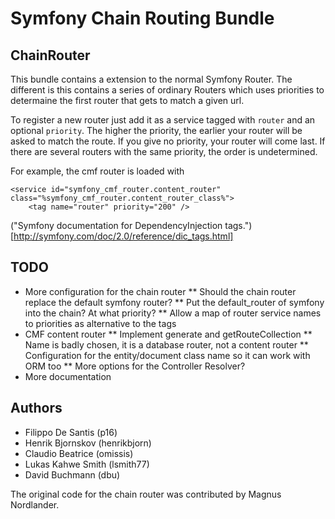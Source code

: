 # Symfony Chain Routing Bundle

## ChainRouter

This bundle contains a extension to the normal Symfony Router. The different is this contains a series
of ordinary Routers which uses priorities to determaine the first router that gets to match a given
url.

To register a new router just add it as a service tagged with `router` and an optional `priority`.
The higher the priority, the earlier your router will be asked to match the route. If you give no priority,
your router will come last.
If there are several routers with the same priority, the order is undetermined.

For example, the cmf router is loaded with

    <service id="symfony_cmf_router.content_router" class="%symfony_cmf_router.content_router_class%">
        <tag name="router" priority="200" />

("Symfony documentation for DependencyInjection tags.")[http://symfony.com/doc/2.0/reference/dic_tags.html]

## TODO

* More configuration for the chain router
** Should the chain router replace the default symfony router?
** Put the default_router of symfony into the chain? At what priority?
** Allow a map of router service names to priorities as alternative to the tags
* CMF content router
** Implement generate and getRouteCollection
** Name is badly chosen, it is a database router, not a content router
** Configuration for the entity/document class name so it can work with ORM too
** More options for the Controller Resolver?
* More documentation

## Authors

* Filippo De Santis (p16)
* Henrik Bjornskov (henrikbjorn)
* Claudio Beatrice (omissis)
* Lukas Kahwe Smith (lsmith77)
* David Buchmann (dbu)

The original code for the chain router was contributed by Magnus Nordlander.